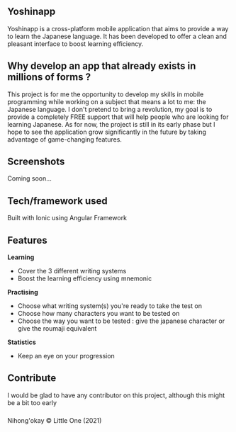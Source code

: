 ## Yoshinapp
Yoshinapp is a cross-platform mobile application that aims to provide a way to learn the Japanese language. It has been developed to offer a clean and pleasant interface to boost learning efficiency.

## Why develop an app that already exists in millions of forms ?
This project is for me the opportunity to develop my skills in mobile programming while working on a subject that means a lot to me: the Japanese language.
I don't pretend to bring a revolution, my goal is to provide a completely FREE support that will help people who are looking for learning Japanese. As for now, the project is still in its early phase but I hope to see the application grow significantly in the future by taking advantage of game-changing features.
 
## Screenshots
Coming soon...

## Tech/framework used
Built with Ionic using Angular Framework

## Features
<b>Learning</b>
* Cover the 3 different writing systems
* Boost the learning efficiency using mnemonic

<b>Practising</b>
* Choose what writing system(s) you're ready to take the test on
* Choose how many characters you want to be tested on
* Choose the way you want to be tested : give the japanese character or give the roumaji equivalent

<b>Statistics</b>
* Keep an eye on your progression

## Contribute

I would be glad to have any contributor on this project, although this might be a bit too early

###

Nihong'okay © Little One (2021)

